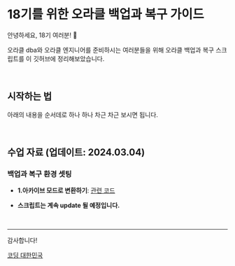 # 18기를 위한 오라클 백업과 복구 가이드

안녕하세요, 18기 여러분! 🌟

오라클 dba와 오라클 엔지니어를 준비하시는 여러분들을 위해 오라클 백업과 복구 스크립트를 이 깃허브에 정리해보았습니다.

&nbsp;

## 시작하는 법

아래의 내용을 순서데로 하나 하나 차근 차근 보시면 됩니다.


&nbsp;

## 수업 자료 (업데이트: 2024.03.04)


### 백업과 복구 환경 셋팅
 
- **1.아카이브 모드로 변환하기**: [관련 코드](https://github.com/oracleyu01/backup/blob/main/archive%20mode.txt)
 

- **스크립트는 계속 update 될 예정입니다.**



&nbsp;



---

감사합니다!

[코딩 대한민국](https://codingkorea.example.com)
